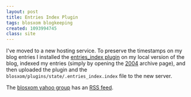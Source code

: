 ```yaml
---
layout: post
title: Entries Index Plugin
tags: blosxom blogkeeping
created: 1093994745
class: site
---
```

 I've moved to a new hosting service.  To preserve the timestamps on my blog entries I installed the [entries_index plugin](http://www.blosxom.com/plugins/indexing/entries_index.htm) on my local version of the blog, indexed my entries (simply by opening the [2004](http://www.mcdemarco.net/blog/blosxom.cgi/2004) archive page), and then uploaded the plugin and the  `blosxom/plugins/state/.entries_index.index` file to the new server.

The [blosxom yahoo group](http://groups.yahoo.com/group/blosxom/) has an [RSS feed](http://rss.groups.yahoo.com/group/blosxom/rss).
